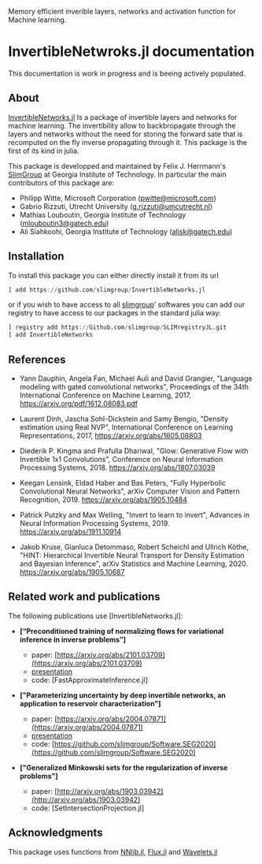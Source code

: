 Memory efficient inverible layers, networks and activation function for Machine learning.

# InvertibleNetwroks.jl documentation

This documentation is work in progress and is beeing actively populated.

## About

[InvertibleNetworks.jl](https://github.com/slimgroup/InvertibleNetworks.jl) Is a package of invertible layers and networks for machine learning. The invertibility allow to backbropagate through the layers and networks without the need for storing the forward sate that is recomputed on the fly inverse propagating through it. This package is the first of its kind in julia.

This package is developped and maintained by Felix J. Herrmann's [SlimGroup](https://slim.gatech.edu/) at Georgia Institute of Technology. In particular the main contributors of this package are:

 - Philipp Witte, Microsoft Corporation (pwitte@microsoft.com)
 - Gabrio Rizzuti, Utrecht University (g.rizzuti@umcutrecht.nl)
 - Mathias Louboutin, Georgia Institute of Technology (mlouboutin3@gatech.edu)
 - Ali Siahkoohi, Georgia Institute of Technology (alisk@gatech.edu)

## Installation

To install this package you can either directly install it from its url


```julia
] add https://github.com/slimgroup/InvertibleNetworks.jl
```

or if you wish to have access to all [slimgroup](https://github.com/slimgroup/)' softwares you can add our registry to have access to our packages in the standard julia way:


```julia
] registry add https://Github.com/slimgroup/SLIMregistryJL.git
] add InvertibleNetworks
```

## References

 - Yann Dauphin, Angela Fan, Michael Auli and David Grangier, "Language modeling with gated convolutional networks", Proceedings of the 34th International Conference on Machine Learning, 2017. https://arxiv.org/pdf/1612.08083.pdf

 - Laurent Dinh, Jascha Sohl-Dickstein and Samy Bengio, "Density estimation using Real NVP",  International Conference on Learning Representations, 2017, https://arxiv.org/abs/1605.08803

 - Diederik P. Kingma and Prafulla Dhariwal, "Glow: Generative Flow with Invertible 1x1 Convolutions", Conference on Neural Information Processing Systems, 2018. https://arxiv.org/abs/1807.03039

 - Keegan Lensink, Eldad Haber and Bas Peters, "Fully Hyperbolic Convolutional Neural Networks", arXiv Computer Vision and Pattern Recognition, 2019. https://arxiv.org/abs/1905.10484

 - Patrick Putzky and Max Welling, "Invert to learn to invert", Advances in Neural Information Processing Systems, 2019. https://arxiv.org/abs/1911.10914

 - Jakob Kruse, Gianluca Detommaso, Robert Scheichl and Ullrich Köthe, "HINT: Hierarchical Invertible Neural Transport for Density Estimation and Bayesian Inference", arXiv Statistics and Machine Learning, 2020. https://arxiv.org/abs/1905.10687

## Related work and publications

The following publications use [InvertibleNetworks.jl]:

- **[“Preconditioned training of normalizing flows for variational inference in inverse problems”]**
    - paper: [https://arxiv.org/abs/2101.03709](https://arxiv.org/abs/2101.03709)
    - [presentation](https://slim.gatech.edu/Publications/Public/Conferences/AABI/2021/siahkoohi2021AABIpto/siahkoohi2021AABIpto_pres.pdf)
    - code: [FastApproximateInference.jl]

- **["Parameterizing uncertainty by deep invertible networks, an application to reservoir characterization"]**
    - paper: [https://arxiv.org/abs/2004.07871](https://arxiv.org/abs/2004.07871)
    - [presentation](https://slim.gatech.edu/Publications/Public/Conferences/SEG/2020/rizzuti2020SEGuqavp/rizzuti2020SEGuqavp_pres.pdf)
    - code: [https://github.com/slimgroup/Software.SEG2020](https://github.com/slimgroup/Software.SEG2020)

- **["Generalized Minkowski sets for the regularization of inverse problems"]**
    - paper: [http://arxiv.org/abs/1903.03942](http://arxiv.org/abs/1903.03942)
    - code: [SetIntersectionProjection.jl]


## Acknowledgments

This package uses functions from [NNlib.jl](https://github.com/FluxML/NNlib.jl), [Flux.jl](https://github.com/FluxML/Flux.jl) and [Wavelets.jl](https://github.com/JuliaDSP/Wavelets.jl)